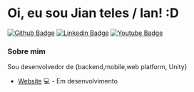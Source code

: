 # Oi, eu sou Jian teles / Ian! :D

[![Github Badge](https://img.shields.io/badge/-Github-000?style=flat-square&logo=Github&logoColor=white&link=https://github.com/Ian03)](https://github.com/Ian03)
[![Linkedin Badge](https://img.shields.io/badge/-LinkedIn-blue?style=flat-square&logo=Linkedin&logoColor=white&link=https://www.linkedin.com/in/jian-teles-lima-7409571b4/)](https://www.linkedin.com/in/jian-teles-lima-7409571b4/)
[![Youtube Badge](https://img.shields.io/badge/-YouTube-ff0000?style=flat-square&labelColor=ff0000&logo=youtube&logoColor=white&link=https://www.youtube.com/channel/UCkctEVnKShTXcqVQ6kT38mg?view_as=subscriber)](https://www.youtube.com/channel/UCkctEVnKShTXcqVQ6kT38mg?view_as=subscriber)

### Sobre mim
Sou desenvolvedor de {backend,mobile,web platform, Unity}
- [Website]() 💻 - Em desenvolvimento
